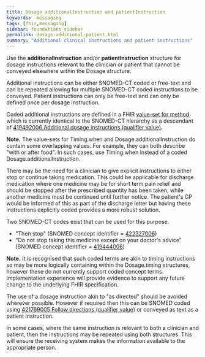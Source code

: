 ```yaml
---
title: Dosage additionalInstruction and patientInstruction
keywords:  messaging
tags: [fhir,messaging]
sidebar: foundations_sidebar
permalink: dosage-additional-patient.html
summary: "Additional clinical instructions and patient instructions"
---
```



 
Use the **additionalInstruction** and/or **patientInstruction** structure for dosage instructions relevant to the clinician or patient that cannot be conveyed elsewhere within the Dosage structure.

Additional instructions can be either SNOMED-CT coded or free-text and can be repeated allowing for multiple SNOMED-CT coded instructions to be conveyed. Patient instructions can only be free-text and can only be defined once per dosage instruction.

Coded additional instructions are defined in a FHIR [value-set for method](http://hl7.org/fhir/stu3/valueset-additional-instruction-codes.html) which is currently identical to the SNOMED-CT hierarchy as a descendant of [419492006 Additional dosage instructions (qualifier value)](https://termbrowser.nhs.uk/?perspective=full&conceptId1=419492006&edition=uk-edition).

**Note.** The value-sets for Timing.when and Dosage.additionalInstruction do contain some overlapping values. For example, they can both describe "with or after food". In such cases, use Timing.when instead of a coded Dosage.additionalInstruction.

There may be the need for a clinician to give explicit instructions to either stop or continue taking medication. This could be applicable for discharge medication where one medicine may be for short term pain relief and should be stopped after the prescribed quantity has been taken, while another medicine must be continued until further notice. The patient's GP would be informed of this as part of the discharge letter but having these instructions explicitly coded provides a more robust solution.

Two SNOMED-CT codes exist that can be used for this purpose. 
  * "Then stop" (SNOMED concept identifier = [422327006](https://termbrowser.nhs.uk/?perspective=full&conceptId1=422327006&edition=uk-edition))
  * "Do not stop taking this medicine except on your doctor's advice" (SNOMED concept identifier = [419444006](https://termbrowser.nhs.uk/?perspective=full&conceptId1=419444006&edition=uk-edition))

**Note.** It is recognised that such coded terms are akin to timing instructions so may be more logically containing within the Dosage.timing structures, however these do not currently support coded concept terms. Implementation experience will provide evidence to support any future change to the underlying FHIR specification.
  
The use of a dosage instruction akin to "as directed" should be avoided wherever possible. However if required then this can be SNOMED coded using [421769005 Follow directions (qualifier value)](https://termbrowser.nhs.uk/?perspective=full&conceptId1=421769005&edition=uk-edition) or conveyed as text as a patient instruction.
 
In some cases, where the same instruction is relevant to both a clinician and patient, then the instructions may be repeated using both structures. This will ensure the receiving system makes the information available to the appropriate person.
 
 <script src="https://gist.github.com/RobertGoochUK/bdfe6b4e1aec96c27e3a17c325c14033.js"></script>
 
